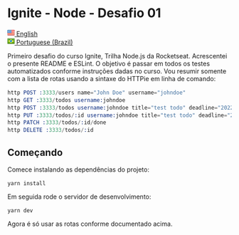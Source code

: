 # Ignite - Node - Desafio 01

[![en](/fatcow/16/flag_usa.png) English](./README.md)
<br>
[![pt-br](/fatcow/16/flag_brazil.png) Portuguese (Brazil)](./README.pt-br.md)

Primeiro desafio do curso Ignite, Trilha Node.js da Rocketseat. Acrescentei
o presente README e ESLint. O objetivo é passar em todos os testes
automatizados conforme instruções dadas no curso. Vou resumir somente
com a lista de rotas usando a sintaxe do HTTPie em linha de comando:

```s
http POST :3333/users name="John Doe" username="johndoe"
http GET :3333/todos username:johndoe
http POST :3333/todos username:johndoe title="test todo" deadline="2022-09-25"
http PUT :3333/todos/:id username:johndoe title="test todo" deadline="2022-09-25"
http PATCH :3333/todos/:id/done
http DELETE :3333/todos/:id
```

## Começando

Comece instalando as dependências do projeto:

```
yarn install
```

Em seguida rode o servidor de desenvolvimento:

```
yarn dev
```

Agora é só usar as rotas conforme documentado acima.
